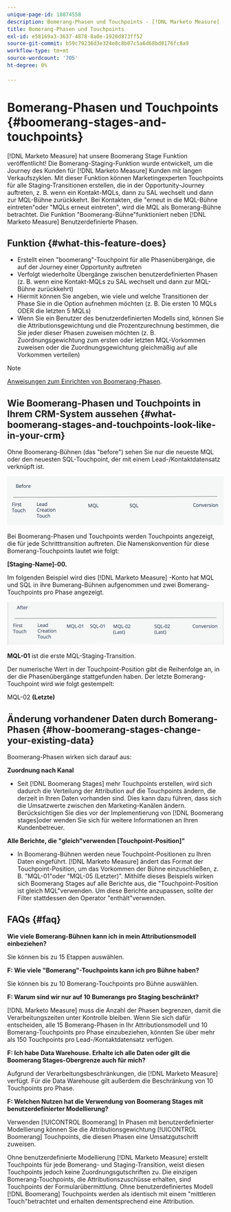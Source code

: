 ```yaml
---
unique-page-id: 18874558
description: Bomerang-Phasen und Touchpoints - [!DNL Marketo Measure] - Produktdokumentation
title: Bomerang-Phasen und Touchpoints
exl-id: e58169a3-3637-4878-8a0e-1920d873ff52
source-git-commit: b59c79236d3e324e8c8b07c5a6d68bd8176fc8a9
workflow-type: tm+mt
source-wordcount: '705'
ht-degree: 0%

---
```


# Bomerang-Phasen und Touchpoints {#boomerang-stages-and-touchpoints}

[!DNL Marketo Measure] hat unsere Boomerang Stage Funktion veröffentlicht! Die Bomerang-Staging-Funktion wurde entwickelt, um die Journey des Kunden für [!DNL Marketo Measure] Kunden mit langen Verkaufszyklen. Mit dieser Funktion können Marketingexperten Touchpoints für alle Staging-Transitionen erstellen, die in der Opportunity-Journey auftreten, z. B. wenn ein Kontakt-MQLs, dann zu SAL wechselt und dann zur MQL-Bühne zurückkehrt. Bei Kontakten, die &quot;erneut in die MQL-Bühne eintreten&quot;oder &quot;MQLs erneut eintreten&quot;, wird die MQL als Bomerang-Bühne betrachtet. Die Funktion &quot;Boomerang-Bühne&quot;funktioniert neben [!DNL Marketo Measure] Benutzerdefinierte Phasen.

## Funktion {#what-this-feature-does}

* Erstellt einen &quot;boomerang&quot;-Touchpoint für alle Phasenübergänge, die auf der Journey einer Opportunity auftreten
* Verfolgt wiederholte Übergänge zwischen benutzerdefinierten Phasen (z. B. wenn eine Kontakt-MQLs zu SAL wechselt und dann zur MQL-Bühne zurückkehrt)
* Hiermit können Sie angeben, wie viele und welche Transitionen der Phase Sie in die Option aufnehmen möchten (z. B. Die ersten 10 MQLs ODER die letzten 5 MQLs)
* Wenn Sie ein Benutzer des benutzerdefinierten Modells sind, können Sie die Attributionsgewichtung und die Prozentzurechnung bestimmen, die Sie jeder dieser Phasen zuweisen möchten (z. B. Zuordnungsgewichtung zum ersten oder letzten MQL-Vorkommen zuweisen oder die Zuordnungsgewichtung gleichmäßig auf alle Vorkommen verteilen)

>[!NOTE]
>
>[Anweisungen zum Einrichten von Boomerang-Phasen](/help/advanced-marketo-measure-features/boomerang/setting-up-boomerang-stages.md).

## Wie Boomerang-Phasen und Touchpoints in Ihrem CRM-System aussehen {#what-boomerang-stages-and-touchpoints-look-like-in-your-crm}

Ohne Boomerang-Bühnen (das &quot;before&quot;) sehen Sie nur die neueste MQL oder den neuesten SQL-Touchpoint, der mit einem Lead-/Kontaktdatensatz verknüpft ist.

![](assets/1.png)

Bei Boomerang-Phasen und Touchpoints werden Touchpoints angezeigt, die für jede Schritttransition auftreten. Die Namenskonvention für diese Bomerang-Touchpoints lautet wie folgt:

**[Staging-Name]-00.**

Im folgenden Beispiel wird dies [!DNL Marketo Measure] -Konto hat MQL und SQL in ihre Bumerang-Bühnen aufgenommen und zwei Bomerang-Touchpoints pro Phase angezeigt.

![](assets/2.png)

**MQL-01** ist die erste MQL-Staging-Transition.

Der numerische Wert in der Touchpoint-Position gibt die Reihenfolge an, in der die Phasenübergänge stattgefunden haben. Der letzte Bomerang-Touchpoint wird wie folgt gestempelt:

MQL-02 **(Letzte)**

## Änderung vorhandener Daten durch Bomerang-Phasen {#how-boomerang-stages-change-your-existing-data}

Boomerang-Phasen wirken sich darauf aus:

**Zuordnung nach Kanal**

* Seit [!DNL Boomerang Stages] mehr Touchpoints erstellen, wird sich dadurch die Verteilung der Attribution auf die Touchpoints ändern, die derzeit in Ihren Daten vorhanden sind. Dies kann dazu führen, dass sich die Umsatzwerte zwischen den Marketing-Kanälen ändern. Berücksichtigen Sie dies vor der Implementierung von [!DNL Boomerang stages]oder wenden Sie sich für weitere Informationen an Ihren Kundenbetreuer.

**Alle Berichte, die &quot;gleich&quot;verwenden [Touchpoint-Position]&quot;**

* In Boomerang-Bühnen werden neue Touchpoint-Positionen zu Ihren Daten eingeführt. [!DNL Marketo Measure] ändert das Format der Touchpoint-Position, um das Vorkommen der Bühne einzuschließen, z. B. &quot;MQL-01&quot;oder &quot;MQL-05 (Letzter)&quot;. Mithilfe dieses Beispiels wirken sich Boomerang Stages auf alle Berichte aus, die &quot;Touchpoint-Position ist gleich MQL&quot;verwenden. Um diese Berichte anzupassen, sollte der Filter stattdessen den Operator &quot;enthält&quot;verwenden.

## FAQs {#faq}

**Wie viele Bomerang-Bühnen kann ich in mein Attributionsmodell einbeziehen?**

Sie können bis zu 15 Etappen auswählen.

**F: Wie viele &quot;Bomerang&quot;-Touchpoints kann ich pro Bühne haben?**

Sie können bis zu 10 Bomerang-Touchpoints pro Bühne auswählen.

**F: Warum sind wir nur auf 10 Bumerangs pro Staging beschränkt?**

[!DNL Marketo Measure] muss die Anzahl der Phasen begrenzen, damit die Verarbeitungszeiten unter Kontrolle bleiben. Wenn Sie sich dafür entscheiden, alle 15 Bomerang-Phasen in Ihr Attributionsmodell und 10 Bomerang-Touchpoints pro Phase einzubeziehen, könnten Sie über mehr als 150 Touchpoints pro Lead-/Kontaktdatensatz verfügen.

**F: Ich habe Data Warehouse. Erhalte ich alle Daten oder gilt die Boomerang Stages-Obergrenze auch für mich?**

Aufgrund der Verarbeitungsbeschränkungen, die [!DNL Marketo Measure] verfügt. Für die Data Warehouse gilt außerdem die Beschränkung von 10 Touchpoints pro Phase.

**F: Welchen Nutzen hat die Verwendung von Boomerang Stages mit benutzerdefinierter Modellierung?**

Verwenden [!UICONTROL Boomerang] In Phasen mit benutzerdefinierter Modellierung können Sie die Attributionsgewichtung [!UICONTROL Boomerang] Touchpoints, die diesen Phasen eine Umsatzgutschrift zuweisen.

Ohne benutzerdefinierte Modellierung [!DNL Marketo Measure] erstellt Touchpoints für jede Bomerang- und Staging-Transition, weist diesen Touchpoints jedoch keine Zuordnungsgutschriften zu. Die einzigen Bomerang-Touchpoints, die Attributionszuschüsse erhalten, sind Touchpoints der Formularübermittlung. Ohne benutzerdefiniertes Modell [!DNL Boomerang] Touchpoints werden als identisch mit einem &quot;mittleren Touch&quot;betrachtet und erhalten dementsprechend eine Attribution.
